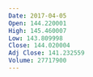 ```yaml
---
Date: 2017-04-05
Open: 144.220001
High: 145.460007
Low: 143.809998
Close: 144.020004
Adj Close: 141.232559
Volume: 27717900
---
```

